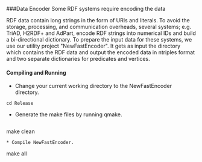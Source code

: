 ###Data Encoder
Some RDF systems require encoding the data 

RDF data contain long strings in the form of URIs and literals. To avoid the storage, processing, and communication overheads, several systems; e.g. TriAD, H2RDF+ and AdPart, encode RDF strings into numerical IDs and build a bi-directional dictionary.
To prepare the input data for these systems, we use our utility project "NewFastEncoder". It gets as input the directory which contains the RDF data and output the encoded data in ntriples format and two separate dictionaries for predicates and vertices.

#### Compiling and Running
 * Change your current working directory to the NewFastEncoder directory. 
 ```
 cd Release
 ```
* Generate the make files by running qmake.
  ```
make clean
 ```
* Compile NewFastEncoder. 
  ```
make all
 ```

